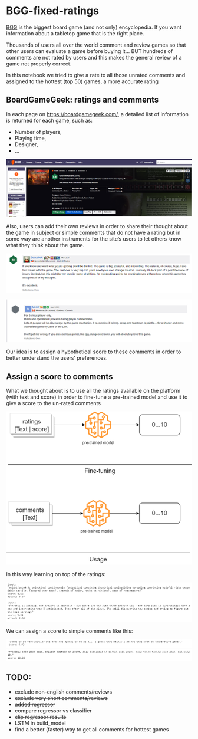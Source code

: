 # BGG-fixed-ratings
[BGG](https://boardgamegeek.com/) is the biggest board game (and not only) encyclopedia. If you want information about a tabletop game that is the right place. 

Thousands of users all over the world comment and review games so that other users can evaluate a game before buying it... BUT hundreds of comments are not rated by users and this makes the general review of a game not properly correct. 

In this notebook we tried to give a rate to all those unrated comments and assigned to the hottest (top 50) games, a more accurate rating

## BoardGameGeek: ratings and comments 
In each page on https://boardgamegeek.com/, a detailed list of information is returned for each game, such as: 
-	Number of players, 
-	Playing time, 
-	Designer, 
-	…


![Image1](https://github.com/informatica92/BGG-fixed-ratings/blob/main/static/images/1.png)

Also, users can add their own reviews in order to share their thought about the game in subject or simple comments that do not have a rating but in some way are another instruments for the site’s users to let others know what they think about the game.

![Image2](https://github.com/informatica92/BGG-fixed-ratings/blob/main/static/images/2.png)

![Image3](https://github.com/informatica92/BGG-fixed-ratings/blob/main/static/images/3.png)

Our idea is to assign a hypothetical score to these comments in order to better understand the users’ preferences.

## Assign a score to comments
What we thought about is to use all the ratings available on the platform (with text and score) in order to fine-tune a pre-trained model and use it to give a score to the un-rated comments

<p align="center">
  <img src="https://github.com/informatica92/BGG-fixed-ratings/blob/main/static/images/4.png" alt="Image4"/>
</p>

In this way learning on top of the ratings: 

![Image5](https://github.com/informatica92/BGG-fixed-ratings/blob/main/static/images/5.png)
 
We can assign a score to simple comments like this: 

![Image6](https://github.com/informatica92/BGG-fixed-ratings/blob/main/static/images/6.png)
![Image7](https://github.com/informatica92/BGG-fixed-ratings/blob/main/static/images/7.png)

## TODO:
 * ~~exclude non-english comments/reviews~~
 * ~~exclude very short comments/reviews~~
 * ~~added regressor~~
 * ~~compare regressor vs classifier~~
 * ~~clip regressor results~~
 * LSTM in build_model
 * find a better (faster) way to get all comments for hottest games
